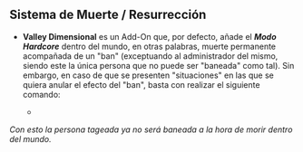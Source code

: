 ## Sistema de Muerte / Resurrección

- **Valley Dimensional** es un Add-On que, por defecto, añade el ***Modo Hardcore*** dentro del mundo, en otras palabras, muerte permanente acompañada de un "ban" (exceptuando al administrador del mismo, siendo este la única persona que no puede ser "baneada" como tal). Sin embargo, en caso de que se presenten "situaciones" en las que se quiera anular el efecto del "ban", basta con realizar el siguiente comando:

  -  

*Con esto la persona tageada ya no será baneada a la hora de morir dentro del mundo.*
